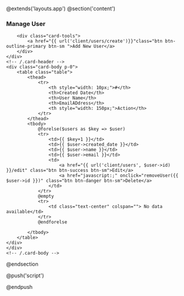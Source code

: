 @extends('layouts.app')
@section('content')
<div class="container">
    <div class="row"
    <div class="row mt-3">
        <div class="col-md-12">
            <div class="card">
                <div class="card-header">
        <h3 class="card-title">Manage User</h3>

        <div class="card-tools">
            <a href="{{ url('client/users/create')}}"class="btn btn-outline-primary btn-sm ">Add New User</a>
        </div>
    </div>
    <!-- /.card-header -->
    <div class="card-body p-0">
        <table class="table">
            <thead>
                <tr>
                    <th style="width: 10px;">#</th>
                    <th>Created Date</th>
                    <th>User Name</th>
                    <th>EmailADdress</th>
                    <th style="width: 150px;">Action</th>
                </tr>
            </thead>
            <tbody>
                @forelse($users as $key => $user)
                <tr>
                    <td>{{ $key+1 }}</td>
                    <td>{{ $user->created_date }}</td>
                    <td>{{ $user->name }}</td>
                    <td>{{ $user->email }}</td>
                    <td>
                        <a href="{{ url('client/users', $user->id) }}/edit" class="btn btn-success btn-sm">Edit</a>
                        <a href="javascript:;" onclick="removeUser({{ $user->id }})" class="btn btn-danger btn-sm">Delete</a>
                    </td>
                </tr> 
                @empty
                <tr>
                    <td class="text-center" colspan=""> No data available</td>
                </tr>
                @endforelse
                
            </tbody>
        </table>
    </div>
    </div>
    <!-- /.card-body -->
</div>
            </div>
</div>
@endsection

@push('script')
<script>
$(document).ready(function(){
    alert('hello');
});
</script>
@endpush
